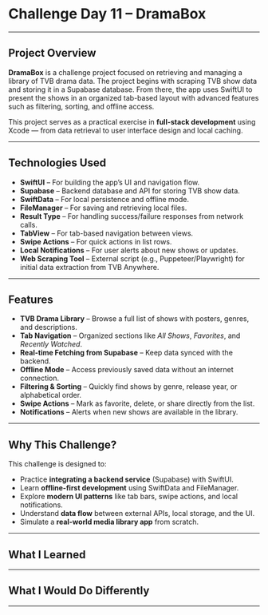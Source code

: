 # Challenge Day 11 – DramaBox

---

## Project Overview

**DramaBox** is a challenge project focused on retrieving and managing a library of TVB drama data. The project begins with scraping TVB show data and storing it in a Supabase database. From there, the app uses SwiftUI to present the shows in an organized tab-based layout with advanced features such as filtering, sorting, and offline access.

This project serves as a practical exercise in **full-stack development** using Xcode — from data retrieval to user interface design and local caching.

---

## Technologies Used

* **SwiftUI** – For building the app’s UI and navigation flow.
* **Supabase** – Backend database and API for storing TVB show data.
* **SwiftData** – For local persistence and offline mode.
* **FileManager** – For saving and retrieving local files.
* **Result Type** – For handling success/failure responses from network calls.
* **TabView** – For tab-based navigation between views.
* **Swipe Actions** – For quick actions in list rows.
* **Local Notifications** – For user alerts about new shows or updates.
* **Web Scraping Tool** – External script (e.g., Puppeteer/Playwright) for initial data extraction from TVB Anywhere.

---

## Features

* **TVB Drama Library** – Browse a full list of shows with posters, genres, and descriptions.
* **Tab Navigation** – Organized sections like *All Shows*, *Favorites*, and *Recently Watched*.
* **Real-time Fetching from Supabase** – Keep data synced with the backend.
* **Offline Mode** – Access previously saved data without an internet connection.
* **Filtering & Sorting** – Quickly find shows by genre, release year, or alphabetical order.
* **Swipe Actions** – Mark as favorite, delete, or share directly from the list.
* **Notifications** – Alerts when new shows are available in the library.

---

## Why This Challenge?

This challenge is designed to:

* Practice **integrating a backend service** (Supabase) with SwiftUI.
* Learn **offline-first development** using SwiftData and FileManager.
* Explore **modern UI patterns** like tab bars, swipe actions, and local notifications.
* Understand **data flow** between external APIs, local storage, and the UI.
* Simulate a **real-world media library app** from scratch.

---

## What I Learned



---

## What I Would Do Differently


---

